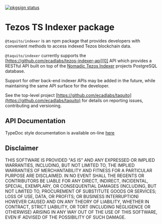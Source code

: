 [![pkgsign status](https://us-central1-pkgsign.cloudfunctions.net/pkgsign-badge?name=@taquito/indexer&expectedIdentity=jevonearth)](https://github.com/RedpointGames/pkgsign)

# Tezos TS Indexer package

`@taquito/indexer` is an npm package that provides developers with convenient methods to access indexed Tezos blockchain data.

`@taquito/indexer` currently supports the [https://github.com/ecadlabs/tezos-indexer-api][0] API which provides a RESTful API built on top of the [Nomadic Tezos Indexer][1] projects PostgreSQL database.

Support for other back-end indexer APIs may be added in the future, while maintaining the same API surface for the developer.

See the top-level project [https://github.com/ecadlabs/taquito](https://github.com/ecadlabs/taquito) for details on reporting issues, contributing and versioning.

## API Documentation

TypeDoc style documentation is available on-line [here](https://taquito.tez.ie/typedoc/modules/_tezos_ts_indexer.html)

## Disclaimer

THIS SOFTWARE IS PROVIDED "AS IS" AND ANY EXPRESSED OR IMPLIED WARRANTIES, INCLUDING, BUT NOT LIMITED TO, THE IMPLIED WARRANTIES OF MERCHANTABILITY AND FITNESS FOR A PARTICULAR PURPOSE ARE DISCLAIMED. IN NO EVENT SHALL THE REGENTS OR CONTRIBUTORS BE LIABLE FOR ANY DIRECT, INDIRECT, INCIDENTAL, SPECIAL, EXEMPLARY, OR CONSEQUENTIAL DAMAGES (INCLUDING, BUT NOT LIMITED TO, PROCUREMENT OF SUBSTITUTE GOODS OR SERVICES; LOSS OF USE, DATA, OR PROFITS; OR BUSINESS INTERRUPTION) HOWEVER CAUSED AND ON ANY THEORY OF LIABILITY, WHETHER IN CONTRACT, STRICT LIABILITY, OR TORT (INCLUDING NEGLIGENCE OR OTHERWISE) ARISING IN ANY WAY OUT OF THE USE OF THIS SOFTWARE, EVEN IF ADVISED OF THE POSSIBILITY OF SUCH DAMAGE.

[0]: https://github.com/ecadlabs/tezos-indexer-api
[1]: https://gitlab.com/nomadic-labs/tezos-indexer
